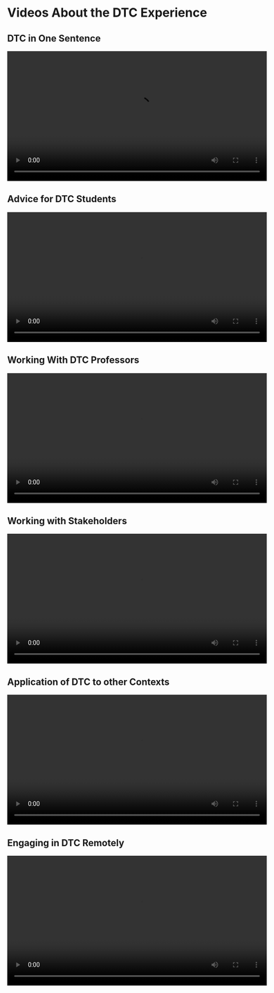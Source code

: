 
# Videos About the DTC Experience


## DTC in One Sentence

<video width="600" controls>
  <source src="./_static/chapter7/1-dtc-in-one-sentence.mp4" type="video/mp4">
  Your browser does not support the video tag.
</video>

## Advice for DTC Students

<video width="600" controls>
  <source src="./_static/chapter7/2.%20Advice%20for%20DTC%20Students.mp4" type="video/mp4">
  Your browser does not support the video tag.
</video>

## Working With DTC Professors

<video width="600" controls>
  <source src="_static/chapter7/3. Working with DTC Professors.mp4" type="video/mp4">
  Your browser does not support the video tag.
</video>

## Working with Stakeholders

<video width="600" controls>
  <source src="_static/chapter7/4-working-with-stakeholders.mp4" type="video/mp4">
  Your browser does not support the video tag.
</video>

## Application of DTC to other Contexts

<video width="600" controls>
  <source src="_static/chapter7/5. Application of DTC to Other Contexts.mp4" type="video/mp4">
  Your browser does not support the video tag.
</video>

## Engaging in DTC Remotely

<video width="600" controls>
  <source src="_static/chapter7/6. Engaging in DTC Remotely.mp4" type="video/mp4">
  Your browser does not support the video tag.
</video>

